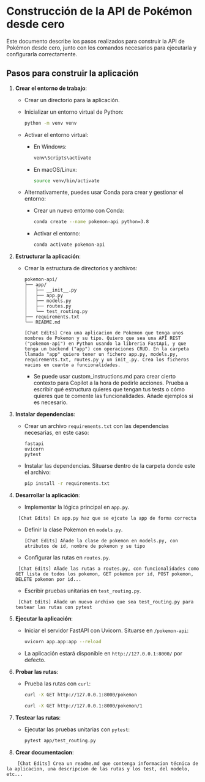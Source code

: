 # Construcción de la API de Pokémon desde cero

Este documento describe los pasos realizados para construir la API de Pokémon desde cero, junto con los comandos necesarios para ejecutarla y configurarla correctamente.

## Pasos para construir la aplicación

1. **Crear el entorno de trabajo**:
   - Crear un directorio para la aplicación.
   - Inicializar un entorno virtual de Python:
     ```bash
     python -m venv venv
     ```
   - Activar el entorno virtual:
     - En Windows:
       ```bash
       venv\Scripts\activate
       ```
     - En macOS/Linux:
       ```bash
       source venv/bin/activate
       ```

   - Alternativamente, puedes usar Conda para crear y gestionar el entorno:
     - Crear un nuevo entorno con Conda:
       ```bash
       conda create --name pokemon-api python=3.8
       ```
     - Activar el entorno:
       ```bash
       conda activate pokemon-api
       ```
3. **Estructurar la aplicación**:
   - Crear la estructura de directorios y archivos:
     ```
     pokemon-api/
     ├── app/
     │   ├── __init__.py
     │   ├── app.py
     │   ├── models.py
     │   ├── routes.py
     │   └── test_routing.py
     ├── requirements.txt
     └── README.md
     ```

     ```
     [Chat Edits] Crea una aplicacion de Pokemon que tenga unos nombres de Pokemon y su tipo. Quiero que sea una API REST ("pokemon-api") en Python usando la libreria FastApi, y que tenga un backend ("app") con operaciones CRUD. En la carpeta llamada "app" quiero tener un fichero app.py, models.py, requirements.txt, routes.py y un init_.py. Crea los ficheros vacios en cuanto a funcionalidades.
     ```
     -  Se puede usar custom_instructions.md para crear cierto contexto para Copilot a la hora de pedirle acciones. Prueba a escribir qué estructura quieres que tengan tus tests o cómo quieres que te comente las funcionalidades. Añade ejemplos si es necesario.

3. **Instalar dependencias**:
   - Crear un archivo `requirements.txt` con las dependencias necesarias, en este caso:
     ```
     fastapi
     uvicorn
     pytest
     ```
   - Instalar las dependencias. Situarse dentro de la carpeta donde este el archivo:
     ```bash
     pip install -r requirements.txt
     ```


4. **Desarrollar la aplicación**:
   - Implementar la lógica principal en `app.py`.
    ```
     [Chat Edits] En app.py haz que se ejcute la app de forma correcta
     ```
   - Definir la clase Pokemon en `models.py`.

     ```
     [Chat Edits] Añade la clase de pokemon en models.py, con atributos de id, nombre de pokemon y su tipo
     ```

   - Configurar las rutas en `routes.py`.

    ```
     [Chat Edits] Añade las rutas a routes.py, con funcionalidades como GET lista de todos los pokemon, GET pokemon por id, POST pokemon, DELETE pokemon por id...
      ```
   
   - Escribir pruebas unitarias en `test_routing.py`.
   
    ```
     [Chat Edits] Añade un nuevo archivo que sea test_routing.py para testear las rutas con pytest
      ```

5. **Ejecutar la aplicación**:
   - Iniciar el servidor FastAPI con Uvicorn. Situarse en `/pokemon-api`:
     ```bash
     uvicorn app.app:app --reload
     ```
   - La aplicación estará disponible en `http://127.0.0.1:8000/` por defecto.

6. **Probar las rutas**:
   - Prueba las rutas con `curl`:
     ```bash
     curl -X GET http://127.0.0.1:8000/pokemon
     ```

      ```bash
     curl -X GET http://127.0.0.1:8000/pokemon/1
     ```

7. **Testear las rutas**:
   - Ejecutar las pruebas unitarias con `pytest`:
     ```bash
     pytest app/test_routing.py
     ```

8. **Crear documentacion**:

 ```
     [Chat Edits] Crea un readme.md que contenga informacion técnica de la aplicacion, una descripcion de las rutas y los test, del modelo, etc...
```


